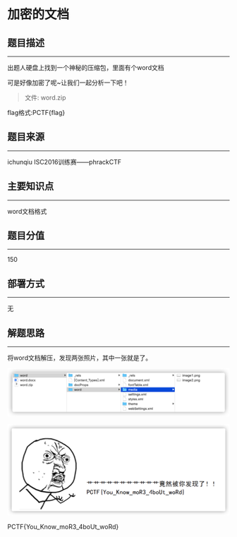 # 加密的文档

## 题目描述
---
出题人硬盘上找到一个神秘的压缩包，里面有个word文档

可是好像加密了呢~让我们一起分析一下吧！

> 文件: word.zip

flag格式:PCTF{flag}

## 题目来源
---
ichunqiu ISC2016训练赛——phrackCTF

## 主要知识点
---
word文档格式

## 题目分值
---
150

## 部署方式
---
无

## 解题思路
---
将word文档解压，发现两张照片，其中一张就是了。

![](images/2020-05-12-14-37-00.png)

![](images/2020-05-12-14-37-44.png)

PCTF{You_Know_moR3_4boUt_woRd}